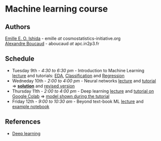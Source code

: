 Machine learning course
=======================

Authors
-------
[Emille E. O. Ishida](www.emilleishida.com) - emille _at_ cosmostatistics-initiative.org  
[Alexandre Boucaud](https://aboucaud.github.io/) - aboucaud _at_ apc.in2p3.fr  

Schedule
--------
- Tuesday 9th - _4:30 to 6:30 pm_ - Introduction to Machine Learning [lecture](https://docs.google.com/presentation/d/1QAVukdMrY9PPdaRk9E8qLts3mQMRLU3ddePHx4VmYy0/edit?usp=sharing) and tutorials: [EDA](notebooks/EDA_SDSS.ipynb), [Classification](notebooks/Classification.ipynb) and [Regression](notebooks/Regression.ipynb)  
- Wedneday 10th - _2:00 to 4:00 pm_ - Neural networks [lecture](https://aboucaud.github.io/slides/2019/neural-networks-asterics) and [tutorial](notebooks/simple_nn_library.ipynb)  => [**solution**](notebooks/simple_nn_library-solution.ipynb) and [revised version](notebooks/simple_nn_library-revised.ipynb)
- Thursday 11th - _2:00 to 4:00 pm_ - Deep learning [lecture](https://aboucaud.github.io/slides/2019/deep-learning-asterics) and [tutorial on Google Colab](https://colab.research.google.com/github/Asterics2020-Obelics/School2019/blob/master/machine-learning/notebooks/deblending_with_deep_learning.ipynb)  => [model shown during the tutorial](notebooks/deblending_model_example.py)
- Friday 12th - _9:00 to 10:30 am_  - Beyond text-book ML [lecture](https://docs.google.com/presentation/d/1SQiGG4dCf1x7ex0pskFyP7ziyUStX0BixaOOsgldvgA/edit?usp=sharing) and [example notebook](notebooks/Regression2.ipynb)

References
----------
- [Deep learning](references/deeplearning.md)
